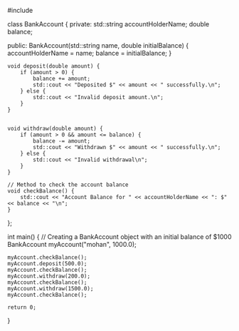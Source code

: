 #include <iostream>

class BankAccount {
private:
    std::string accountHolderName;
    double balance;

public:
    BankAccount(std::string name, double initialBalance) {
        accountHolderName = name;
        balance = initialBalance;
    }

    
    void deposit(double amount) {
        if (amount > 0) {
            balance += amount;
            std::cout << "Deposited $" << amount << " successfully.\n";
        } else {
            std::cout << "Invalid deposit amount.\n";
        }
    }


    void withdraw(double amount) {
        if (amount > 0 && amount <= balance) {
            balance -= amount;
            std::cout << "Withdrawn $" << amount << " successfully.\n";
        } else {
            std::cout << "Invalid withdrawal\n";
        }
    }

    // Method to check the account balance
    void checkBalance() {
        std::cout << "Account Balance for " << accountHolderName << ": $" << balance << "\n";
    }
};

int main() {
    // Creating a BankAccount object with an initial balance of $1000
    BankAccount myAccount("mohan", 1000.0);

    myAccount.checkBalance(); 
    myAccount.deposit(500.0); 
    myAccount.checkBalance(); 
    myAccount.withdraw(200.0); 
    myAccount.checkBalance();
    myAccount.withdraw(1500.0); 
    myAccount.checkBalance(); 

    return 0;
}
